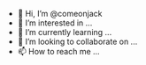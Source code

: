 - 👋 Hi, I’m @comeonjack
- 👀 I’m interested in ...
- 🌱 I’m currently learning ...
- 💞️ I’m looking to collaborate on ...
- 📫 How to reach me ...

<!---
comeonjack/comeonjack is a ✨ special ✨ repository because its `README.md` (this file) appears on your GitHub profile.
You can click the Preview link to take a look at your changes.
--->
